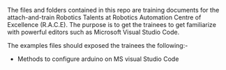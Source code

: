 The files and folders contained in this repo are training documents for the attach-and-train Robotics Talents at Robotics Automation Centre of Excellence (R.A.C.E). The purpose is to get the trainees to get familiarize with powerful editors such as Microsoft Visual Studio Code. 

The examples files should exposed the trainees the following:-
- Methods to configure arduino on MS visual Studio Code